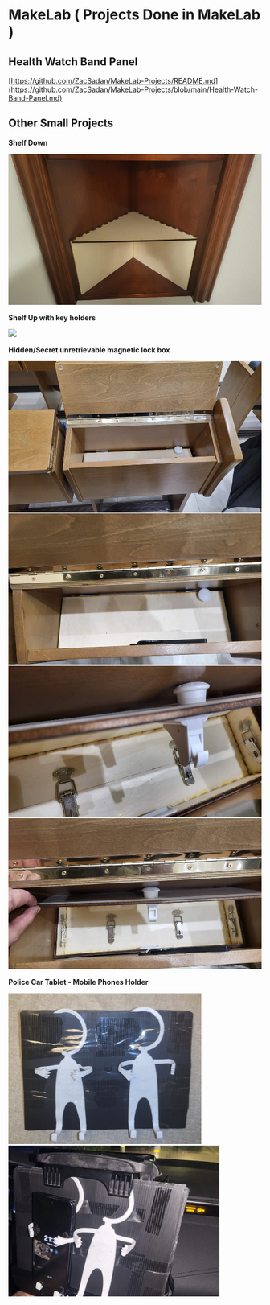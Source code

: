 # MakeLab ( Projects Done in MakeLab )

## Health Watch Band Panel

[https://github.com/ZacSadan/MakeLab-Projects/README.md](https://github.com/ZacSadan/MakeLab-Projects/blob/main/Health-Watch-Band-Panel.md)

## Other Small Projects

**Shelf Down**

<img src="MakeLab_pics/ShelfDown.jpg" height="300">

**Shelf Up with key holders**

<img src="MakeLab_pics/ShelfUp.png" height="300">

**Hidden/Secret unretrievable magnetic lock box**

<img src="MakeLab_pics/Box1.jpg" height="300">
<img src="MakeLab_pics/Box2.jpg" height="300">
<img src="MakeLab_pics/Box3.jpg" height="300">
<img src="MakeLab_pics/Box4.jpg" height="300">

**Police Car Tablet - Mobile Phones Holder**

<img src="MakeLab_pics/police_car_tablet_phones_holder2.png" height="300">
<img src="MakeLab_pics/police_car_tablet_phones_holder1.png" height="300">


